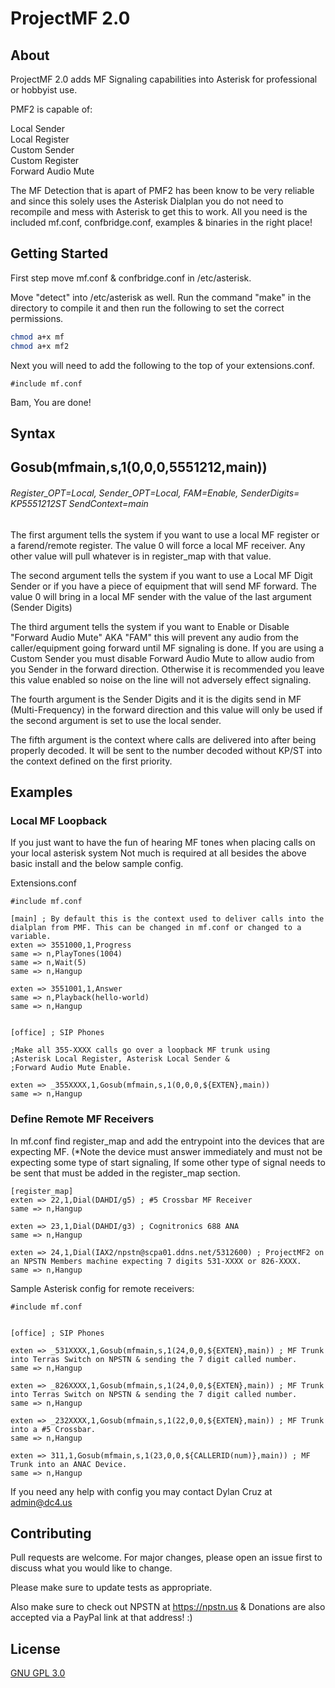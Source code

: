 # ProjectMF 2.0

## About

ProjectMF 2.0 adds MF Signaling capabilities into Asterisk for professional or hobbyist use.

PMF2 is capable of:

Local Sender\
Local Register\
Custom Sender\
Custom Register\
Forward Audio Mute

The MF Detection that is apart of PMF2 has been know to be very reliable and since this solely uses the Asterisk Dialplan you do not need to recompile and mess with Asterisk to get this to work. All you need is the included mf.conf, confbridge.conf, examples & binaries in the right place!

## Getting Started

First step move mf.conf & confbridge.conf in /etc/asterisk.

Move "detect" into /etc/asterisk as well. Run the command "make" in the directory to compile it and then run the following to set the correct permissions.

```bash
chmod a+x mf
chmod a+x mf2
```

Next you will need to add the following to the top of your extensions.conf.

```
#include mf.conf
```

Bam, You are done!


## Syntax

## Gosub(mfmain,s,1(0,0,0,5551212,main))
###### Register_OPT=Local, Sender_OPT=Local, FAM=Enable, SenderDigits= KP5551212ST SendContext=main


The first argument tells the system if you want to use a local MF register or a farend/remote register. The value 0 will force a local MF receiver. Any other value will pull whatever is in register_map with that value.

The second argument tells the system if you want to use a Local MF Digit Sender or if you have a piece of equipment that will send MF forward. The value 0 will bring in a local MF sender with the value of the last argument (Sender Digits)

The third argument tells the system if you want to Enable or Disable "Forward Audio Mute" AKA "FAM" this will prevent any audio from the caller/equipment going forward until MF signaling is done. If you are using a Custom Sender you must disable Forward Audio Mute to allow audio from you Sender in the forward direction. Otherwise it is recommended you leave this value enabled so noise on the line will not adversely effect signaling.

The fourth argument is the Sender Digits and it is the digits send in MF (Multi-Frequency) in the forward direction and this value will only be used if the second argument is set to use the local sender. 

The fifth argument is the context where calls are delivered into after being properly decoded. It will be sent to the number decoded without KP/ST into the context defined on the first priority.



## Examples

### Local MF Loopback
If you just want to have the fun of hearing MF tones when placing calls on your local asterisk system Not much is required at all besides the above basic install and the below sample config.


Extensions.conf

```
#include mf.conf

[main] ; By default this is the context used to deliver calls into the dialplan from PMF. This can be changed in mf.conf or changed to a variable.
exten => 3551000,1,Progress
same => n,PlayTones(1004)
same => n,Wait(5)
same => n,Hangup

exten => 3551001,1,Answer
same => n,Playback(hello-world)
same => n,Hangup


[office] ; SIP Phones

;Make all 355-XXXX calls go over a loopback MF trunk using
;Asterisk Local Register, Asterisk Local Sender &
;Forward Audio Mute Enable.

exten => _355XXXX,1,Gosub(mfmain,s,1(0,0,0,${EXTEN},main))
same => n,Hangup
```

### Define Remote MF Receivers 

In mf.conf find register_map and add the entrypoint into the devices that are expecting MF. (*Note the device must answer immediately and must not be expecting some type of start signaling, If some other type of signal needs to be sent that must be added in the register_map section.

```
[register_map]
exten => 22,1,Dial(DAHDI/g5) ; #5 Crossbar MF Receiver
same => n,Hangup

exten => 23,1,Dial(DAHDI/g3) ; Cognitronics 688 ANA
same => n,Hangup

exten => 24,1,Dial(IAX2/npstn@scpa01.ddns.net/5312600) ; ProjectMF2 on an NPSTN Members machine expecting 7 digits 531-XXXX or 826-XXXX.
same => n,Hangup

```

Sample Asterisk config for remote receivers:

```
#include mf.conf


[office] ; SIP Phones

exten => _531XXXX,1,Gosub(mfmain,s,1(24,0,0,${EXTEN},main)) ; MF Trunk into Terras Switch on NPSTN & sending the 7 digit called number.
same => n,Hangup

exten => _826XXXX,1,Gosub(mfmain,s,1(24,0,0,${EXTEN},main)) ; MF Trunk into Terras Switch on NPSTN & sending the 7 digit called number.
same => n,Hangup

exten => _232XXXX,1,Gosub(mfmain,s,1(22,0,0,${EXTEN},main)) ; MF Trunk into a #5 Crossbar.
same => n,Hangup

exten => 311,1,Gosub(mfmain,s,1(23,0,0,${CALLERID(num)},main)) ; MF Trunk into an ANAC Device.
same => n,Hangup
```
 
If you need any help with config you may contact Dylan Cruz at admin@dc4.us



## Contributing
Pull requests are welcome. For major changes, please open an issue first to discuss what you would like to change.

Please make sure to update tests as appropriate.

Also make sure to check out NPSTN at https://npstn.us & Donations are also accepted via a PayPal link at that address! :)
## License
[GNU GPL 3.0](https://www.gnu.org/licenses/gpl-3.0.txt)
